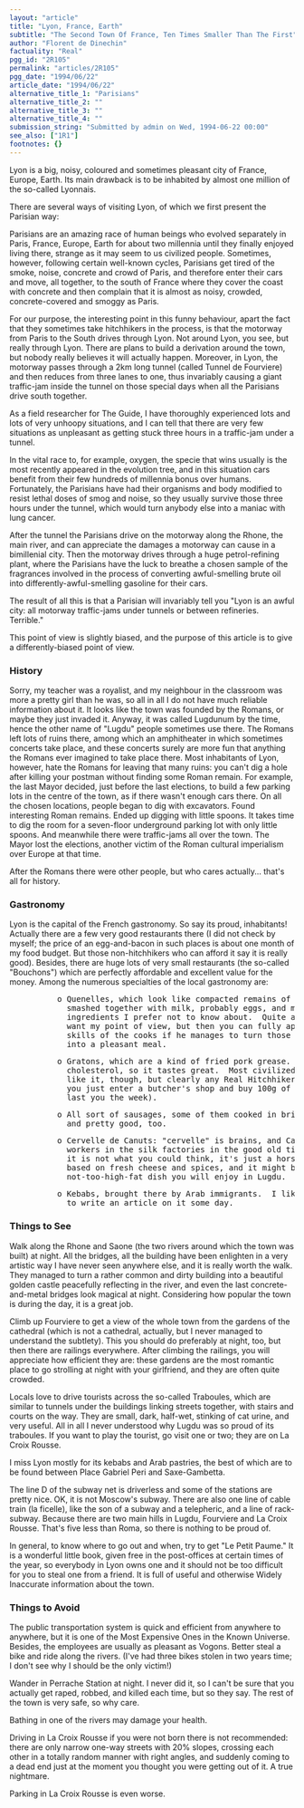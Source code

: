 ```yaml
---
layout: "article"
title: "Lyon, France, Earth"
subtitle: "The Second Town Of France, Ten Times Smaller Than The First"
author: "Florent de Dinechin"
factuality: "Real"
pgg_id: "2R105"
permalink: "articles/2R105"
pgg_date: "1994/06/22"
article_date: "1994/06/22"
alternative_title_1: "Parisians"
alternative_title_2: ""
alternative_title_3: ""
alternative_title_4: ""
submission_string: "Submitted by admin on Wed, 1994-06-22 00:00"
see_also: ["1R1"]
footnotes: {}
---
```

<div>
<p>Lyon is a big, noisy, coloured and sometimes pleasant city of France, Europe, Earth. Its main drawback is to be inhabited by almost one million of the so-called Lyonnais.</p>
<p>There are several ways of visiting Lyon, of which we first present the Parisian way:</p>
<p>Parisians are an amazing race of human beings who evolved separately in Paris, France, Europe, Earth for about two millennia until they finally enjoyed living there, strange as it may seem to us civilized people. Sometimes, however, following certain well-known cycles, Parisians get tired of the smoke, noise, concrete and crowd of Paris, and therefore enter their cars and move, all together, to the south of France where they cover the coast with concrete and then complain that it is almost as noisy, crowded, concrete-covered and smoggy as Paris.</p>
<p>For our purpose, the interesting point in this funny behaviour, apart the fact that they sometimes take hitchhikers in the process, is that the motorway from Paris to the South drives through Lyon. Not around Lyon, you see, but really through Lyon. There are plans to build a derivation around the town, but nobody really believes it will actually happen. Moreover, in Lyon, the motorway passes through a 2km long tunnel (called Tunnel de Fourviere) and then reduces from three lanes to one, thus invariably causing a giant traffic-jam inside the tunnel on those special days when all the Parisians drive south together.</p>
<p>As a field researcher for The Guide, I have thoroughly experienced lots and lots of very unhoopy situations, and I can tell that there are very few situations as unpleasant as getting stuck three hours in a traffic-jam under a tunnel.</p>
<p>In the vital race to, for example, oxygen, the specie that wins usually is the most recently appeared in the evolution tree, and in this situation cars benefit from their few hundreds of millennia bonus over humans. Fortunately, the Parisians have had their organisms and body modified to resist lethal doses of smog and noise, so they usually survive those three hours under the tunnel, which would turn anybody else into a maniac with lung cancer.</p>
<p>After the tunnel the Parisians drive on the motorway along the Rhone, the main river, and can appreciate the damages a motorway can cause in a bimillenial city. Then the motorway drives through a huge petrol-refining plant, where the Parisians have the luck to breathe a chosen sample of the fragrances involved in the process of converting awful-smelling brute oil into differently-awful-smelling gasoline for their cars.</p>
<p>The result of all this is that a Parisian will invariably tell you "Lyon is an awful city: all motorway traffic-jams under tunnels or between refineries. Terrible."</p>
<p>This point of view is slightly biased, and the purpose of this article is to give a differently-biased point of view.</p>
<h3>History</h3>
<p>Sorry, my teacher was a royalist, and my neighbour in the classroom was more a pretty girl than he was, so all in all I do not have much reliable information about it. It looks like the town was founded by the Romans, or maybe they just invaded it. Anyway, it was called Lugdunum by the time, hence the other name of "Lugdu" people sometimes use there. The Romans left lots of ruins there, among which an amphitheater in which sometimes concerts take place, and these concerts surely are more fun that anything the Romans ever imagined to take place there. Most inhabitants of Lyon, however, hate the Romans for leaving that many ruins: you can't dig a hole after killing your postman without finding some Roman remain. For example, the last Mayor decided, just before the last elections, to build a few parking lots in the centre of the town, as if there wasn't enough cars there. On all the chosen locations, people began to dig with excavators. Found interesting Roman remains. Ended up digging with little spoons. It takes time to dig the room for a seven-floor underground parking lot with only little spoons. And meanwhile there were traffic-jams all over the town. The Mayor lost the elections, another victim of the Roman cultural imperialism over Europe at that time.</p>
<p>After the Romans there were other people, but who cares actually... that's all for history.</p>
<h3>Gastronomy</h3>
<p>Lyon is the capital of the French gastronomy. So say its proud, inhabitants! Actually there are a few very good restaurants there (I did not check by myself; the price of an egg-and-bacon in such places is about one month of my food budget. But those non-hitchhikers who can afford it say it is really good). Besides, there are huge lots of very small restaurants (the so-called "Bouchons") which are perfectly affordable and excellent value for the money. Among the numerous specialties of the local gastronomy are:</p>
<pre>
          o Quenelles, which look like compacted remains of old bread
            smashed together with milk, probably eggs, and maybe other
            ingredients I prefer not to know about.  Quite awful if you
            want my point of view, but then you can fully appreciate the
            skills of the cooks if he manages to turn those things
            into a pleasant meal.
</pre>
<pre>
          o Gratons, which are a kind of fried pork grease.  Mostly
            cholesterol, so it tastes great.  Most civilized people don't
            like it, though, but clearly any Real Hitchhiker should try it;
            you just enter a butcher's shop and buy 100g of them (it should
            last you the week).
</pre>
<pre>
          o All sort of sausages, some of them cooked in brioche, high fat
            and pretty good, too.
</pre>
<pre>
          o Cervelle de Canuts: "cervelle" is brains, and Canuts were the
            workers in the silk factories in the good old times.  Sadly,
            it is not what you could think, it's just a hors d'oeuvre
            based on fresh cheese and spices, and it might be the only
            not-too-high-fat dish you will enjoy in Lugdu.
</pre>
<pre>
          o Kebabs, brought there by Arab immigrants.  I like these enough
            to write an article on it some day.
</pre>
<h3>Things to See</h3>
<p>Walk along the Rhone and Saone (the two rivers around which the town was built) at night. All the bridges, all the building have been enlighten in a very artistic way I have never seen anywhere else, and it is really worth the walk. They managed to turn a rather common and dirty building into a beautiful golden castle peacefully reflecting in the river, and even the last concrete-and-metal bridges look magical at night. Considering how popular the town is during the day, it is a great job.</p>
<p>Climb up Fourviere to get a view of the whole town from the gardens of the cathedral (which is not a cathedral, actually, but I never managed to understand the subtlety). This you should do preferably at night, too, but then there are railings everywhere. After climbing the railings, you will appreciate how efficient they are: these gardens are the most romantic place to go strolling at night with your girlfriend, and they are often quite crowded.</p>
<p>Locals love to drive tourists across the so-called Traboules, which are similar to tunnels under the buildings linking streets together, with stairs and courts on the way. They are small, dark, half-wet, stinking of cat urine, and very useful. All in all I never understood why Lugdu was so proud of its traboules. If you want to play the tourist, go visit one or two; they are on La Croix Rousse.</p>
<p>I miss Lyon mostly for its kebabs and Arab pastries, the best of which are to be found between Place Gabriel Peri and Saxe-Gambetta.</p>
<p>The line D of the subway net is driverless and some of the stations are pretty nice. OK, it is not Moscow's subway. There are also one line of cable train (la ficelle), like the son of a subway and a telepheric, and a line of rack-subway. Because there are two main hills in Lugdu, Fourviere and La Croix Rousse. That's five less than Roma, so there is nothing to be proud of.</p>
<p>In general, to know where to go out and when, try to get "Le Petit Paume." It is a wonderful little book, given free in the post-offices at certain times of the year, so everybody in Lyon owns one and it should not be too difficult for you to steal one from a friend. It is full of useful and otherwise Widely Inaccurate information about the town.</p>
<h3>Things to Avoid</h3>
<p>The public transportation system is quick and efficient from anywhere to anywhere, but it is one of the Most Expensive Ones in the Known Universe. Besides, the employees are usually as pleasant as Vogons. Better steal a bike and ride along the rivers. (I've had three bikes stolen in two years time; I don't see why I should be the only victim!)</p>
<p>Wander in Perrache Station at night. I never did it, so I can't be sure that you actually get raped, robbed, and killed each time, but so they say. The rest of the town is very safe, so why care.</p>
<p>Bathing in one of the rivers may damage your health.</p>
<p>Driving in La Croix Rousse if you were not born there is not recommended: there are only narrow one-way streets with 20% slopes, crossing each other in a totally random manner with right angles, and suddenly coming to a dead end just at the moment you thought you were getting out of it. A true nightmare.</p>
<p>Parking in La Croix Rousse is even worse.</p>
</div>
